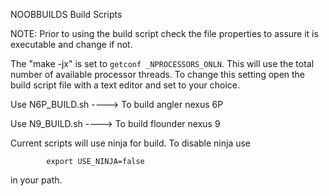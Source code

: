 NOOBBUILDS Build Scripts

NOTE: Prior to using the build script check the file properties to assure it 
is executable and change if not.

The "make -jx" is set to `getconf _NPROCESSORS_ONLN`. This will use the total 
number of available processor threads. To change this setting open the build script 
file with a text editor and set to your choice. 


Use N6P_BUILD.sh ---->   To build angler nexus 6P

Use N9_BUILD.sh ---->   To build flounder nexus 9



Current scripts will use ninja for build. To disable ninja use 

            export USE_NINJA=false 

   in your path.         